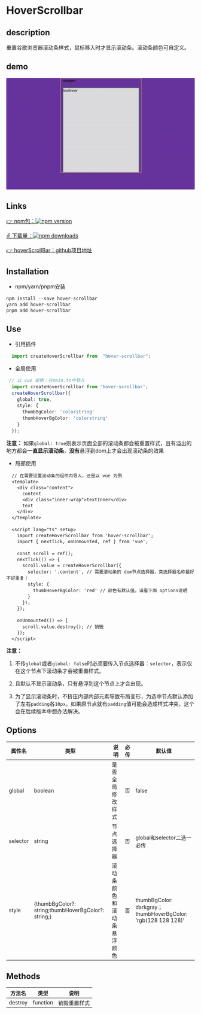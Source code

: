 <!--
 * @Author: wangqiaoling
 * @LastEditors: wangqiaoling
 * @Description: 
-->
# HoverScrollbar

## description

重置谷歌浏览器滚动条样式，鼠标移入时才显示滚动条。滚动条颜色可自定义。

## demo

![鼠标悬浮出现滚动条](https://github.com/star-devil/hoverScrollBar/blob/main/src/20250121111739.gif?raw=true)

## Links

[👉 npm包：![npm version](https://img.shields.io/npm/v/hover-scrollbar.svg)](https://www.npmjs.com/package/hover-scrollbar)

[✌️ 下载量：![npm downloads](https://img.shields.io/npm/dm/hover-scrollbar.svg)](https://www.npmjs.com/package/hover-scrollbar)

[👉 hoverScrollBar：github项目地址](https://github.com/star-devil/hoverScrollBar.git)

## Installation

- npm/yarn/pnpm安装

```shell
npm install --save hover-scrollbar
yarn add hover-scrollbar
pnpm add hover-scrollbar
```

## Use

- 引用插件

```js
  import createHoverScrollbar from  "hover-scrollbar";
```

- 全局使用

```ts
 // 以 vue 举例：在main.ts中导入
  import createHoverScrollbar from 'hover-scrollbar';
  createHoverScrollbar({
    global: true,
    style: {
      thumbBgColor: 'colorstring'
      thumbHoverBgColor: 'colorstring'
    }
  });
```

**注意：** 如果`global: true`则表示页面全部的滚动条都会被重置样式，且有溢出的地方都会**一直显示滚动条**，**没有**悬浮到dom上才会出现滚动条的效果

- 局部使用

```vue
  // 在需要设置滚动条的组件内导入，还是以 vue 为例
  <template>
    <div class="content">
      content
      <div class="inner-wrap">textInner</div>
      text
    </div>
  </template>

  <script lang="ts" setup>
    import createHoverScrollbar from 'hover-scrollbar';
    import { nextTick, onUnmounted, ref } from 'vue';

    const scroll = ref();
    nextTick(() => {
      scroll.value = createHoverScrollbar({
        selector: '.content', // 需要滚动条的 dom节点选择器，类选择器名称最好不好重复！
        style: {
          thumbHoverBgColor: 'red' // 颜色有默认值，请看下面 options说明
        }
      });
    });

    onUnmounted(() => {
      scroll.value.destroy(); // 销毁
    });
  </script>
```

**注意：**

  1. 不传`global`或者`global: false`时必须要传入节点选择器：`selector`，表示仅在这个节点下滚动条才会被重置样式。

  2. 且默认不显示滚动条，只有悬浮到这个节点上才会出现。

  3. 为了显示滚动条时，不挤压内部内部元素导致布局变形，为选中节点默认添加了左右`padding`各`10px`。如果原节点就有`padding`值可能会造成样式冲突，这个会在后续版本中想办法解决。

## Options

| 属性名 | 类型 | 说明 | 必传 | 默认值 |
| ------ | ------ | ------ | ------ | ------ |
| global | boolean | 是否全局修改样式 | 否 | false |
| selector | string | 节点选择器 | 否 | global和selector二选一必传 |
| style | {thumbBgColor?: string;thumbHoverBgColor?: string;} | 滚动条颜色和滚动条悬浮颜色 | 否 | thumbBgColor: darkgray；thumbHoverBgColor: 'rgb(128 128 128)' |

## Methods

| 方法名 | 类型 | 说明 |
| ------ | ------ | ------ |
| destroy | function | 销毁重置样式 |
